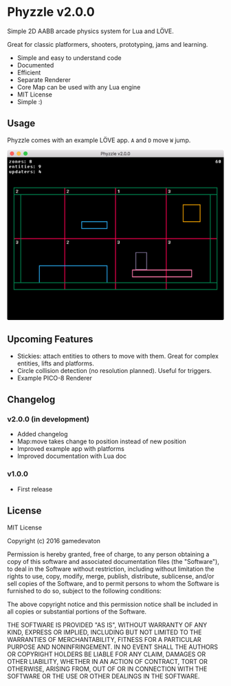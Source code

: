 
# Phyzzle v2.0.0

Simple 2D AABB arcade physics system for Lua and LÖVE.

Great for classic platformers, shooters, prototyping, jams and learning.

- Simple and easy to understand code
- Documented
- Efficient
- Separate Renderer
- Core Map can be used with any Lua engine
- MIT License
- Simple :)

## Usage

Phyzzle comes with an example LÖVE app. `A` and `D` move `W` jump.

![](media/love.png)

## Upcoming Features

- Stickies: attach entities to others to move with them.
  Great for complex entities, lifts and platforms.
- Circle collision detection (no resolution planned).
  Useful for triggers.
- Example PICO-8 Renderer

## Changelog

### v2.0.0 (in development)

- Added changelog
- Map:move takes change to position instead of new position
- Improved example app with platforms
- Improved documentation with Lua doc

### v1.0.0

- First release

## License

MIT License

Copyright (c) 2016 gamedevaton

Permission is hereby granted, free of charge, to any person obtaining a copy
of this software and associated documentation files (the "Software"), to deal
in the Software without restriction, including without limitation the rights
to use, copy, modify, merge, publish, distribute, sublicense, and/or sell
copies of the Software, and to permit persons to whom the Software is
furnished to do so, subject to the following conditions:

The above copyright notice and this permission notice shall be included in all
copies or substantial portions of the Software.

THE SOFTWARE IS PROVIDED "AS IS", WITHOUT WARRANTY OF ANY KIND, EXPRESS OR
IMPLIED, INCLUDING BUT NOT LIMITED TO THE WARRANTIES OF MERCHANTABILITY,
FITNESS FOR A PARTICULAR PURPOSE AND NONINFRINGEMENT. IN NO EVENT SHALL THE
AUTHORS OR COPYRIGHT HOLDERS BE LIABLE FOR ANY CLAIM, DAMAGES OR OTHER
LIABILITY, WHETHER IN AN ACTION OF CONTRACT, TORT OR OTHERWISE, ARISING FROM,
OUT OF OR IN CONNECTION WITH THE SOFTWARE OR THE USE OR OTHER DEALINGS IN THE
SOFTWARE.
